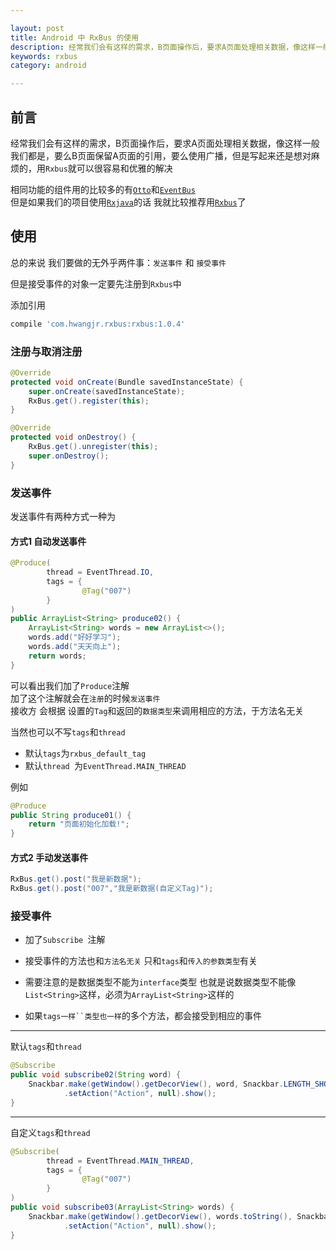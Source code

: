 ```yaml
---

layout: post
title: Android 中 RxBus 的使用
description: 经常我们会有这样的需求，B页面操作后，要求A页面处理相关数据，像这样一般我们都是，要么B页面保留A页面的引用，要么使用广播，但是写起来还是想对麻烦的，用Rxbus就可以很容易和优雅的解决
keywords: rxbus
category: android

---
```



## 前言

经常我们会有这样的需求，B页面操作后，要求A页面处理相关数据，像这样一般我们都是，要么B页面保留A页面的引用，要么使用广播，但是写起来还是想对麻烦的，用`Rxbus`就可以很容易和优雅的解决  

相同功能的组件用的比较多的有[`Otto`](https://github.com/square/otto)和[`EventBus`](https://github.com/greenrobot/EventBus)  
但是如果我们的项目使用[`Rxjava`](https://github.com/ReactiveX/RxJava)的话 我就比较推荐用[`Rxbus`](https://github.com/AndroidKnife/RxBus)了

## 使用

总的来说 我们要做的无外乎两件事：`发送事件` 和 `接受事件`

但是接受事件的对象一定要先注册到`Rxbus`中

添加引用

```gradle
compile 'com.hwangjr.rxbus:rxbus:1.0.4'
```

### 注册与取消注册

```java
@Override
protected void onCreate(Bundle savedInstanceState) {
    super.onCreate(savedInstanceState);
    RxBus.get().register(this);
}

@Override
protected void onDestroy() {
    RxBus.get().unregister(this);
    super.onDestroy();
}
```

### 发送事件

发送事件有两种方式一种为

#### 方式1 自动发送事件

```java
@Produce(
        thread = EventThread.IO,
        tags = {
                @Tag("007")
        }
)
public ArrayList<String> produce02() {
    ArrayList<String> words = new ArrayList<>();
    words.add("好好学习");
    words.add("天天向上");
    return words;
}
```

可以看出我们加了`Produce`注解  
加了这个注解就会在`注册`的时候`发送事件`  
接收方 会根据 设置的`Tag`和返回的`数据类型`来调用相应的方法，于方法名无关  

当然也可以不写`tags`和`thread` 
 
+ 默认`tags`为`rxbus_default_tag`
+ 默认`thread `为`EventThread.MAIN_THREAD`

例如

```java
@Produce
public String produce01() {
    return "页面初始化加载!";
}
```

#### 方式2 手动发送事件

```java
RxBus.get().post("我是新数据");
RxBus.get().post("007","我是新数据(自定义Tag)");
```

### 接受事件

+ 加了`Subscribe `注解  

+ 接受事件的方法也和`方法名无关` 只和`tags`和`传入的参数类型`有关  

+ 需要注意的是数据类型不能为`interface`类型  也就是说数据类型不能像`List<String>`这样，必须为`ArrayList<String>`这样的

+ 如果`tags一样``类型也一样`的多个方法，都会接受到相应的事件

---

默认`tags`和`thread`

```java
@Subscribe
public void subscribe02(String word) {
    Snackbar.make(getWindow().getDecorView(), word, Snackbar.LENGTH_SHORT)
            .setAction("Action", null).show();
}

```

---

自定义`tags`和`thread`

```java
@Subscribe(
        thread = EventThread.MAIN_THREAD,
        tags = {
                @Tag("007")
        }
)
public void subscribe03(ArrayList<String> words) {
    Snackbar.make(getWindow().getDecorView(), words.toString(), Snackbar.LENGTH_SHORT)
            .setAction("Action", null).show();
}
```
